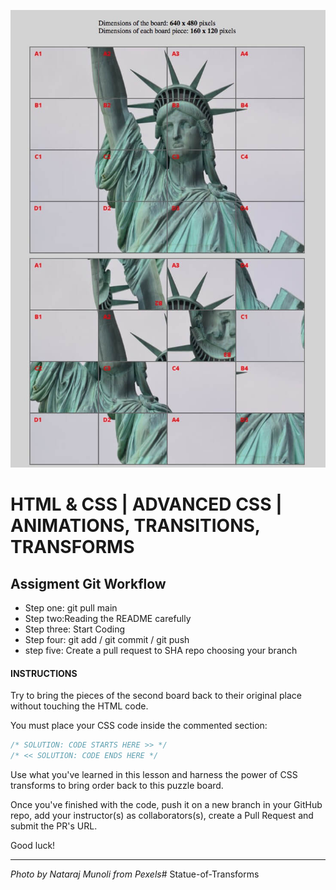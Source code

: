 ![](README.jpg)

# HTML & CSS | ADVANCED CSS | ANIMATIONS, TRANSITIONS, TRANSFORMS

## Assigment Git Workflow

 - Step one: git pull <remote name>main
 - Step two:Reading the README carefully
 - Step three: Start Coding
 - Step four: git add / git commit / git push
 - step five: Create a pull request to SHA repo choosing your branch




#### INSTRUCTIONS

Try to bring the pieces of the second board back to their original place without touching the HTML code.

You must place your CSS code inside the commented section:

```css
/* SOLUTION: CODE STARTS HERE >> */
/* << SOLUTION: CODE ENDS HERE */
```

Use what you've learned in this lesson and harness the power of CSS transforms to bring order back to this puzzle board.

Once you've finished with the code, push it on a new branch in your GitHub repo, add your instructor(s) as collaborators(s), create a Pull Request and submit the PR's URL.

Good luck!

---

_Photo by Nataraj Munoli from Pexels_# Statue-of-Transforms
